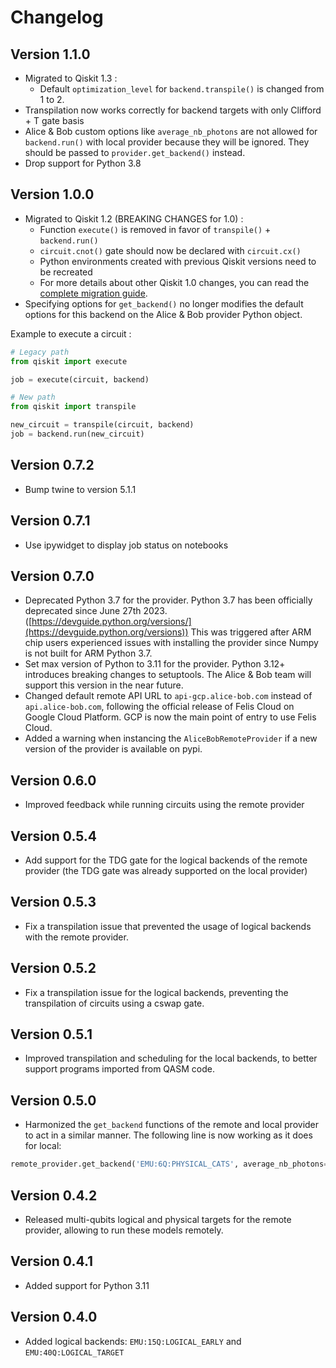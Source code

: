 # Changelog

## Version 1.1.0

- Migrated to Qiskit 1.3 :
    - Default `optimization_level` for `backend.transpile()` is changed from 1 to 2.
- Transpilation now works correctly for backend targets with only Clifford + T gate basis
- Alice & Bob custom options like `average_nb_photons` are not allowed for `backend.run()` with local provider because they will be ignored. They should be passed to `provider.get_backend()` instead.
- Drop support for Python 3.8


## Version 1.0.0

- Migrated to Qiskit 1.2 (BREAKING CHANGES for 1.0) :
    - Function `execute()` is removed in favor of `transpile()` + `backend.run()`
    - `circuit.cnot()` gate should now be declared with `circuit.cx()`
    - Python environments created with previous Qiskit versions need to be recreated
    - For more details about other Qiskit 1.0 changes, you can read the [complete migration guide](https://docs.quantum.ibm.com/migration-guides/qiskit-1.0-features).
- Specifying options for `get_backend()` no longer modifies the default 
  options for this backend on the Alice & Bob provider Python object.

Example to execute a circuit :
```python
# Legacy path
from qiskit import execute

job = execute(circuit, backend)

# New path
from qiskit import transpile

new_circuit = transpile(circuit, backend)
job = backend.run(new_circuit)
```


## Version 0.7.2

- Bump twine to version 5.1.1

## Version 0.7.1

- Use ipywidget to display job status on notebooks

## Version 0.7.0

- Deprecated Python 3.7 for the provider. Python 3.7 has been officially deprecated since June 27th 2023. ([https://devguide.python.org/versions/](https://devguide.python.org/versions)) This was triggered after ARM chip users experienced issues with installing the provider since Numpy is not built for ARM Python 3.7.
- Set max version of Python to 3.11 for the provider. Python 3.12+ introduces breaking changes to setuptools. The Alice & Bob team will support this version in the near future.
- Changed default remote API URL to `api-gcp.alice-bob.com` instead of `api.alice-bob.com`, following the official release of Felis Cloud on Google Cloud Platform. GCP is now the main point of entry to use Felis Cloud.
- Added a warning when instancing the `AliceBobRemoteProvider` if a new version of the provider is available on pypi.

## Version 0.6.0

- Improved feedback while running circuits using the remote provider

## Version 0.5.4

- Add support for the TDG gate for the logical backends of the remote provider (the TDG gate was already supported on the local provider)

## Version 0.5.3

- Fix a transpilation issue that prevented the usage of logical backends with the remote provider.

## Version 0.5.2

- Fix a transpilation issue for the logical backends, preventing the transpilation of circuits using a cswap gate.

## Version 0.5.1

- Improved transpilation and scheduling for the local backends, to better support programs imported from QASM code.

## Version 0.5.0

- Harmonized the `get_backend` functions of the remote and local provider to act in a similar manner. The following line is now working as it does for local:

```python
remote_provider.get_backend('EMU:6Q:PHYSICAL_CATS', average_nb_photons=4.5, kappa_1=1000)
```

## Version 0.4.2

- Released multi-qubits logical and physical targets for the remote provider, allowing to run these models remotely.

## Version 0.4.1

- Added support for Python 3.11

## Version 0.4.0

- Added logical backends: `EMU:15Q:LOGICAL_EARLY` and `EMU:40Q:LOGICAL_TARGET`